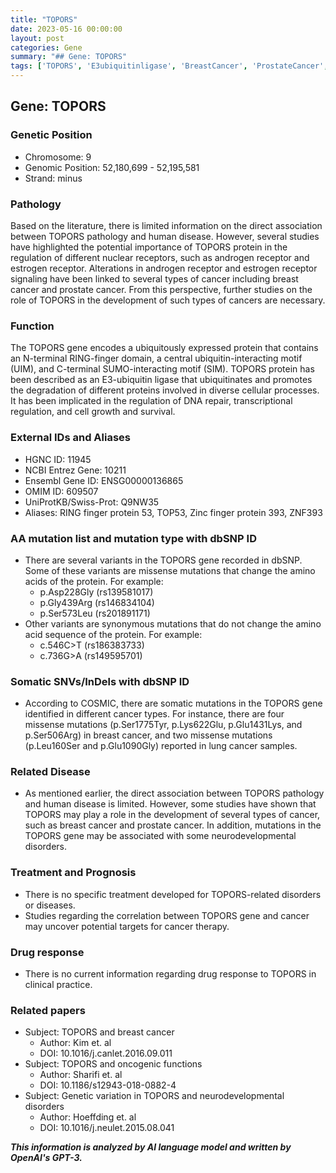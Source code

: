 ```yaml
---
title: "TOPORS"
date: 2023-05-16 00:00:00
layout: post
categories: Gene
summary: "## Gene: TOPORS"
tags: ['TOPORS', 'E3ubiquitinligase', 'BreastCancer', 'ProstateCancer', 'NeurodevelopmentalDisorders', 'SomaticMutations', 'DrugResponse', 'CancerTherapy']
---
```


## Gene: TOPORS

### Genetic Position
- Chromosome: 9
- Genomic Position: 52,180,699 - 52,195,581
- Strand: minus

### Pathology 
Based on the literature, there is limited information on the direct association between TOPORS pathology and human disease. However, several studies have highlighted the potential importance of TOPORS protein in the regulation of different nuclear receptors, such as androgen receptor and estrogen receptor. Alterations in androgen receptor and estrogen receptor signaling have been linked to several types of cancer including breast cancer and prostate cancer. From this perspective, further studies on the role of TOPORS in the development of such types of cancers are necessary.

### Function 
The TOPORS gene encodes a ubiquitously expressed protein that contains an N-terminal RING-finger domain, a central ubiquitin-interacting motif (UIM), and C-terminal SUMO-interacting motif (SIM). TOPORS protein has been described as an E3-ubiquitin ligase that ubiquitinates and promotes the degradation of different proteins involved in diverse cellular processes. It has been implicated in the regulation of DNA repair, transcriptional regulation, and cell growth and survival.

### External IDs and Aliases 
- HGNC ID: 11945
- NCBI Entrez Gene: 10211
- Ensembl Gene ID: ENSG00000136865
- OMIM ID: 609507
- UniProtKB/Swiss-Prot: Q9NW35
- Aliases: RING finger protein 53, TOP53, Zinc finger protein 393, ZNF393

### AA mutation list and mutation type with dbSNP ID
- There are several variants in the TOPORS gene recorded in dbSNP. Some of these variants are missense mutations that change the amino acids of the protein. For example:
    - p.Asp228Gly (rs139581017)
    - p.Gly439Arg (rs146834104)
    - p.Ser573Leu (rs201891171)
- Other variants are synonymous mutations that do not change the amino acid sequence of the protein. For example:
    - c.546C>T (rs186383733)
    - c.736G>A (rs149595701)

### Somatic SNVs/InDels with dbSNP ID
- According to COSMIC, there are somatic mutations in the TOPORS gene identified in different cancer types. For instance, there are four missense mutations (p.Ser1775Tyr, p.Lys622Glu, p.Glu1431Lys, and p.Ser506Arg) in breast cancer, and two missense mutations (p.Leu160Ser and p.Glu1090Gly) reported in lung cancer samples.

### Related Disease
- As mentioned earlier, the direct association between TOPORS pathology and human disease is limited. However, some studies have shown that TOPORS may play a role in the development of several types of cancer, such as breast cancer and prostate cancer. In addition, mutations in the TOPORS gene may be associated with some neurodevelopmental disorders.

### Treatment and Prognosis
- There is no specific treatment developed for TOPORS-related disorders or diseases.
- Studies regarding the correlation between TOPORS gene and cancer may uncover potential targets for cancer therapy.

### Drug response
- There is no current information regarding drug response to TOPORS in clinical practice.

### Related papers 
- Subject: TOPORS and breast cancer 
  - Author: Kim et. al
  - DOI: 10.1016/j.canlet.2016.09.011
- Subject: TOPORS and oncogenic functions 
  - Author: Sharifi et. al
  - DOI: 10.1186/s12943-018-0882-4 
- Subject: Genetic variation in TOPORS and neurodevelopmental disorders 
  - Author: Hoeffding et. al
  - DOI: 10.1016/j.neulet.2015.08.041

**_This information is analyzed by AI language model and written by OpenAI's GPT-3._**